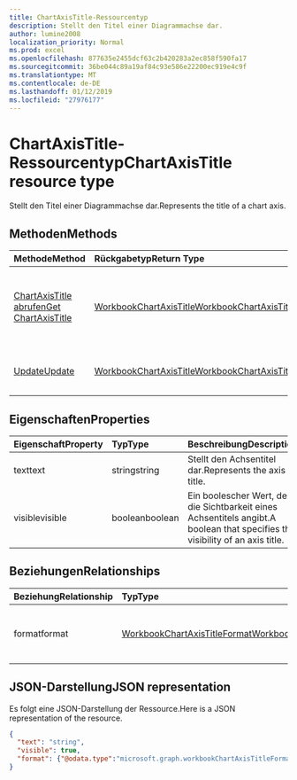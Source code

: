 ```yaml
---
title: ChartAxisTitle-Ressourcentyp
description: Stellt den Titel einer Diagrammachse dar.
author: lumine2008
localization_priority: Normal
ms.prod: excel
ms.openlocfilehash: 877635e2455dcf63c2b420283a2ec858f590fa17
ms.sourcegitcommit: 36be044c89a19af84c93e586e22200ec919e4c9f
ms.translationtype: MT
ms.contentlocale: de-DE
ms.lasthandoff: 01/12/2019
ms.locfileid: "27976177"
---
```

# <a name="chartaxistitle-resource-type"></a><span data-ttu-id="bde75-103">ChartAxisTitle-Ressourcentyp</span><span class="sxs-lookup"><span data-stu-id="bde75-103">ChartAxisTitle resource type</span></span>

<span data-ttu-id="bde75-104">Stellt den Titel einer Diagrammachse dar.</span><span class="sxs-lookup"><span data-stu-id="bde75-104">Represents the title of a chart axis.</span></span>


## <a name="methods"></a><span data-ttu-id="bde75-105">Methoden</span><span class="sxs-lookup"><span data-stu-id="bde75-105">Methods</span></span>

| <span data-ttu-id="bde75-106">Methode</span><span class="sxs-lookup"><span data-stu-id="bde75-106">Method</span></span>           | <span data-ttu-id="bde75-107">Rückgabetyp</span><span class="sxs-lookup"><span data-stu-id="bde75-107">Return Type</span></span>    |<span data-ttu-id="bde75-108">Beschreibung</span><span class="sxs-lookup"><span data-stu-id="bde75-108">Description</span></span>|
|:---------------|:--------|:----------|
|[<span data-ttu-id="bde75-109">ChartAxisTitle abrufen</span><span class="sxs-lookup"><span data-stu-id="bde75-109">Get ChartAxisTitle</span></span>](../api/chartaxistitle-get.md) | [<span data-ttu-id="bde75-110">WorkbookChartAxisTitle</span><span class="sxs-lookup"><span data-stu-id="bde75-110">WorkbookChartAxisTitle</span></span>](chartaxistitle.md) |<span data-ttu-id="bde75-111">Dient zum Lesen der Eigenschaften und der Beziehungen des chartAxisTitle-Objekts.</span><span class="sxs-lookup"><span data-stu-id="bde75-111">Read properties and relationships of chartAxisTitle object.</span></span>|
|[<span data-ttu-id="bde75-112">Update</span><span class="sxs-lookup"><span data-stu-id="bde75-112">Update</span></span>](../api/chartaxistitle-update.md) | [<span data-ttu-id="bde75-113">WorkbookChartAxisTitle</span><span class="sxs-lookup"><span data-stu-id="bde75-113">WorkbookChartAxisTitle</span></span>](chartaxistitle.md)    |<span data-ttu-id="bde75-114">Dient zum Aktualisieren de chartAxisTitle-Objekts.</span><span class="sxs-lookup"><span data-stu-id="bde75-114">Update ChartAxisTitle object.</span></span> |

## <a name="properties"></a><span data-ttu-id="bde75-115">Eigenschaften</span><span class="sxs-lookup"><span data-stu-id="bde75-115">Properties</span></span>
| <span data-ttu-id="bde75-116">Eigenschaft</span><span class="sxs-lookup"><span data-stu-id="bde75-116">Property</span></span>     | <span data-ttu-id="bde75-117">Typ</span><span class="sxs-lookup"><span data-stu-id="bde75-117">Type</span></span>   |<span data-ttu-id="bde75-118">Beschreibung</span><span class="sxs-lookup"><span data-stu-id="bde75-118">Description</span></span>|
|:---------------|:--------|:----------|
|<span data-ttu-id="bde75-119">text</span><span class="sxs-lookup"><span data-stu-id="bde75-119">text</span></span>|<span data-ttu-id="bde75-120">string</span><span class="sxs-lookup"><span data-stu-id="bde75-120">string</span></span>|<span data-ttu-id="bde75-121">Stellt den Achsentitel dar.</span><span class="sxs-lookup"><span data-stu-id="bde75-121">Represents the axis title.</span></span>|
|<span data-ttu-id="bde75-122">visible</span><span class="sxs-lookup"><span data-stu-id="bde75-122">visible</span></span>|<span data-ttu-id="bde75-123">boolean</span><span class="sxs-lookup"><span data-stu-id="bde75-123">boolean</span></span>|<span data-ttu-id="bde75-124">Ein boolescher Wert, der die Sichtbarkeit eines Achsentitels angibt.</span><span class="sxs-lookup"><span data-stu-id="bde75-124">A boolean that specifies the visibility of an axis title.</span></span>|

## <a name="relationships"></a><span data-ttu-id="bde75-125">Beziehungen</span><span class="sxs-lookup"><span data-stu-id="bde75-125">Relationships</span></span>
| <span data-ttu-id="bde75-126">Beziehung</span><span class="sxs-lookup"><span data-stu-id="bde75-126">Relationship</span></span> | <span data-ttu-id="bde75-127">Typ</span><span class="sxs-lookup"><span data-stu-id="bde75-127">Type</span></span>   |<span data-ttu-id="bde75-128">Beschreibung</span><span class="sxs-lookup"><span data-stu-id="bde75-128">Description</span></span>|
|:---------------|:--------|:----------|
|<span data-ttu-id="bde75-129">format</span><span class="sxs-lookup"><span data-stu-id="bde75-129">format</span></span>|[<span data-ttu-id="bde75-130">WorkbookChartAxisTitleFormat</span><span class="sxs-lookup"><span data-stu-id="bde75-130">WorkbookChartAxisTitleFormat</span></span>](chartaxistitleformat.md)|<span data-ttu-id="bde75-p101">Stellt die Formatierung des Diagrammachsentitels dar. Schreibgeschützt.</span><span class="sxs-lookup"><span data-stu-id="bde75-p101">Represents the formatting of chart axis title. Read-only.</span></span>|

## <a name="json-representation"></a><span data-ttu-id="bde75-133">JSON-Darstellung</span><span class="sxs-lookup"><span data-stu-id="bde75-133">JSON representation</span></span>

<span data-ttu-id="bde75-134">Es folgt eine JSON-Darstellung der Ressource.</span><span class="sxs-lookup"><span data-stu-id="bde75-134">Here is a JSON representation of the resource.</span></span>

<!--{
  "blockType": "resource",
  "baseType": "microsoft.graph.entity",
  "optionalProperties": [],
  "@odata.type": "microsoft.graph.workbookChartAxisTitle"
}-->

```json
{
  "text": "string",
  "visible": true,
  "format": {"@odata.type":"microsoft.graph.workbookChartAxisTitleFormat"}
}

```

<!-- uuid: 8fcb5dbc-d5aa-4681-8e31-b001d5168d79
2015-10-25 14:57:30 UTC -->
<!-- {
  "type": "#page.annotation",
  "description": "ChartAxisTitle resource",
  "keywords": "",
  "section": "documentation",
  "tocPath": ""
}-->

